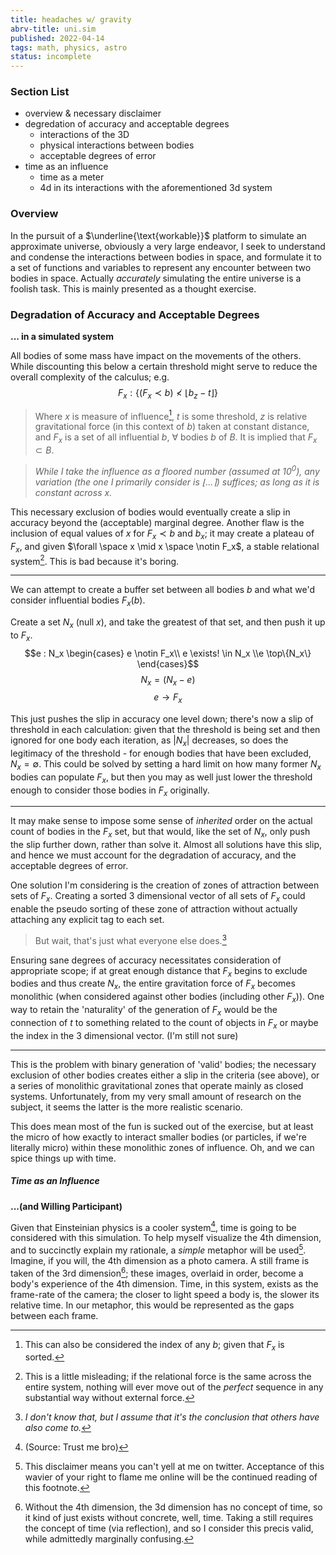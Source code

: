 ```yaml
---
title: headaches w/ gravity
abrv-title: uni.sim
published: 2022-04-14
tags: math, physics, astro
status: incomplete
---
```


### Section List
- overview & necessary disclaimer
- degredation of accuracy and acceptable degrees
	- interactions of the 3D
	- physical interactions between bodies
	- acceptable degrees of error
- time as an influence
	- time as a meter
	- 4d in its interactions with the aforementioned 3d system

### Overview
In the pursuit of a $\underline{\text{workable}}$ platform to simulate an approximate universe, obviously a very large endeavor, I seek to understand and condense the interactions between bodies in space, and formulate it to a set of functions and variables to represent any encounter between two bodies in space. Actually *accurately* simulating the entire universe is a foolish task. This is mainly presented as a thought exercise.

### Degradation of Accuracy and Acceptable Degrees
**... in a simulated system**

All bodies of some mass have impact on the movements of the others. While discounting this below a certain threshold might serve to reduce the overall complexity of the calculus; e.g. $$F_x : \{(F_x\prec b) \nless \lfloor b_z - t\rfloor \}$$

> Where $x$ is measure of influence[^smol], $t$ is some threshold, $z$ is relative gravitational force (in this context of $b$) taken at constant distance, and $F_x$ is a set of all influential $b$, $\forall$ bodies $b$ of $B$. It is implied that $F_x \subset B$.

> *While I take the influence as a floored number (assumed at $10^0$), any variation (the one I primarily consider is $\lfloor ... \rceil$) suffices; as long as it is constant across $x$.*

This necessary exclusion of bodies would eventually create a slip in accuracy beyond the (acceptable) marginal degree. Another flaw is the inclusion of equal values of $x$ for $F_x \prec b$ and $b_x$; it may create a plateau of $F_x$, and given $\forall \space x \mid x \space \notin F_x$, a stable relational system[^eventually]. This is bad because it's boring.

----

We can attempt to create a buffer set between all bodies $b$ and what we'd consider influential bodies $F_x(b)$.

Create a set $N_x$ (null $x$), and take the greatest of that set, and then push it up to $F_x$.
$$e : N_x \begin{cases} e \notin F_x\\ e \exists! \in N_x \\e \top\{N_x\} \end{cases}$$ 
$$ N_x = (N_x - e)$$
$$ e \to F_x $$

This just pushes the slip in accuracy one level down; there's now a slip of threshold in each calculation: given that the threshold is being set and then ignored for one body each iteration, as $|N_x|$ decreases, so does the legitimacy of the threshold - for enough bodies that have been excluded, $N_x = \emptyset$. This could be solved by setting a hard limit on how many former $N_x$ bodies can populate $F_x$, but then you may as well just lower the threshold enough to consider those bodies in $F_x$ originally.

---- 

It may make sense to impose some sense of *inherited* order on the actual count of bodies in the $F_x$ set, but that would, like the set of $N_x$, only push the slip further down, rather than solve it. Almost all solutions have this slip, and hence we must account for the degradation of accuracy, and the acceptable degrees of error.

One solution I'm considering is the creation of zones of attraction between sets of $F_x$. Creating a sorted 3 dimensional vector of all sets of $F_x$ could enable the pseudo sorting of these zone of attraction without actually attaching any explicit tag to each set.

> But wait, that's just what everyone else does.[^theysay]

Ensuring sane degrees of accuracy necessitates consideration of appropriate scope; if at great enough distance that $F_x$ begins to exclude bodies and thus create $N_x$, the entire gravitation force of $F_x$ becomes monolithic (when considered against other bodies (including other $F_x$)).
One way to retain the 'naturality' of the generation of $F_x$ would be the connection of $t$ to something related to the count of objects in $F_x$ or maybe the index in the 3 dimensional vector. (I'm still not sure)

----
This is the problem with binary generation of 'valid' bodies; the necessary exclusion of other bodies creates either a slip in the criteria (see above), or a series of monolithic gravitational zones that operate mainly as closed systems. Unfortunately, from my very small amount of research on the subject, it seems the latter is the more realistic scenario. 

This does mean most of the fun is sucked out of the exercise, but at least the micro of how exactly to interact smaller bodies (or particles, if we're literally micro) within these monolithic zones of influence. Oh, and we can spice things up with time.

##### Time as an Influence 
**...(and Willing Participant)**

Given that Einsteinian physics is a cooler system[^trustme], time is going to be considered with this simulation. To help myself visualize the 4th dimension, and to succinctly explain my rationale, a *simple* metaphor will be used[^flame]. Imagine, if you will, the 4th dimension as a photo camera. A still frame is taken of the 3rd dimension[^still]; these images, overlaid in order, become a body's experience of the 4th dimension. Time, in this system, exists as the frame-rate of the camera; the closer to light speed a body is, the slower its relative time. In our metaphor, this would be represented as the gaps between each frame.

[^trustme]: (Source: Trust me bro)
[^theysay]: *I don't know that, but I assume that it's the conclusion that others have also come to.*
[^smol]: This can also be considered the index of any $b$; given that $F_x$ is sorted.
[^notation]: This notation is pretty spooky; essentially that there exists $\gt1$ of $x$ for all $x : F_x$.
[^eventually]: This is a little misleading; if the relational force is the same across the entire system, nothing will ever move out of the *perfect* sequence in any substantial way without external force.
[^flame]: This disclaimer means you can't yell at me on twitter. Acceptance of this wavier of your right to flame me online will be the continued reading of this footnote.
[^still]: Without the 4th dimension, the 3d dimension has no concept of time, so it kind of just exists without concrete, well, time. Taking a still requires the concept of time (via reflection), and so I consider this precis valid, while admittedly marginally confusing.
